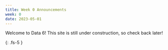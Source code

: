 ```yaml
---
title: Week 0 Announcements
week: 0
date: 2023-05-01
---
```


Welcome to Data 6! This site is still under construction, so check back later!

{: .fs-5 }
